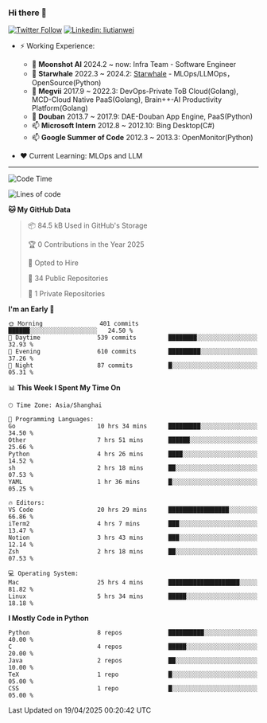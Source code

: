 ### Hi there 👋

[![Twitter Follow](https://img.shields.io/twitter/follow/tianweidut?style=social)](https://twitter.com/tianweidut)
[![Linkedin: liutianwei](https://img.shields.io/badge/-liutianwei-blue?style=flat-square&logo=Linkedin&logoColor=white&link=https://www.linkedin.com/in/liutianwei/)](https://www.linkedin.com/in/liutianwei/)

- ⚡ Working Experience:
  - 🔭 **Moonshot AI**  2024.2 ~ now: Infra Team - Software Engineer
  - 🌱 **Starwhale** 2022.3 ~ 2024.2: [Starwhale](https://github.com/star-whale/starwhale) - MLOps/LLMOps，OpenSource(Python)
  - 🌱 **Megvii** 2017.9 ~ 2022.3: DevOps-Private ToB Cloud(Golang), MCD-Cloud Native PaaS(Golang), Brain++-AI Productivity Platform(Golang)
  - 🌱 **Douban** 2013.7 ~ 2017.9: DAE-Douban App Engine, PaaS(Python)
  - 📫 **Microsoft Intern** 2012.8 ~ 2012.10: Bing Desktop(C#)
  - 📫 **Google Summer of Code** 2012.3 ~ 2013.3: OpenMonitor(Python)

- ❤️ Current Learning: MLOps and LLM

---
<!--START_SECTION:waka-->
![Code Time](http://img.shields.io/badge/Code%20Time-6%2C942%20hrs%2042%20mins-blue)

![Lines of code](https://img.shields.io/badge/From%20Hello%20World%20I%27ve%20Written-1.0%20million%20lines%20of%20code-blue)

**🐱 My GitHub Data** 

> 📦 84.5 kB Used in GitHub's Storage 
 > 
> 🏆 0 Contributions in the Year 2025
 > 
> 💼 Opted to Hire
 > 
> 📜 34 Public Repositories 
 > 
> 🔑 1 Private Repositories 
 > 
**I'm an Early 🐤** 

```text
🌞 Morning                401 commits         ██████░░░░░░░░░░░░░░░░░░░   24.50 % 
🌆 Daytime                539 commits         ████████░░░░░░░░░░░░░░░░░   32.93 % 
🌃 Evening                610 commits         █████████░░░░░░░░░░░░░░░░   37.26 % 
🌙 Night                  87 commits          █░░░░░░░░░░░░░░░░░░░░░░░░   05.31 % 
```


📊 **This Week I Spent My Time On** 

```text
🕑︎ Time Zone: Asia/Shanghai

💬 Programming Languages: 
Go                       10 hrs 34 mins      █████████░░░░░░░░░░░░░░░░   34.50 % 
Other                    7 hrs 51 mins       ██████░░░░░░░░░░░░░░░░░░░   25.66 % 
Python                   4 hrs 26 mins       ████░░░░░░░░░░░░░░░░░░░░░   14.52 % 
sh                       2 hrs 18 mins       ██░░░░░░░░░░░░░░░░░░░░░░░   07.53 % 
YAML                     1 hr 36 mins        █░░░░░░░░░░░░░░░░░░░░░░░░   05.25 % 

🔥 Editors: 
VS Code                  20 hrs 29 mins      █████████████████░░░░░░░░   66.86 % 
iTerm2                   4 hrs 7 mins        ███░░░░░░░░░░░░░░░░░░░░░░   13.47 % 
Notion                   3 hrs 43 mins       ███░░░░░░░░░░░░░░░░░░░░░░   12.14 % 
Zsh                      2 hrs 18 mins       ██░░░░░░░░░░░░░░░░░░░░░░░   07.53 % 

💻 Operating System: 
Mac                      25 hrs 4 mins       ████████████████████░░░░░   81.82 % 
Linux                    5 hrs 34 mins       █████░░░░░░░░░░░░░░░░░░░░   18.18 % 
```

**I Mostly Code in Python** 

```text
Python                   8 repos             ██████████░░░░░░░░░░░░░░░   40.00 % 
C                        4 repos             █████░░░░░░░░░░░░░░░░░░░░   20.00 % 
Java                     2 repos             ██░░░░░░░░░░░░░░░░░░░░░░░   10.00 % 
TeX                      1 repo              █░░░░░░░░░░░░░░░░░░░░░░░░   05.00 % 
CSS                      1 repo              █░░░░░░░░░░░░░░░░░░░░░░░░   05.00 % 
```




 Last Updated on 19/04/2025 00:20:42 UTC
<!--END_SECTION:waka-->
